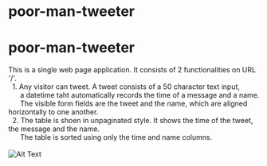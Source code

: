 # poor-man-tweeter
# poor-man-tweeter

This is a single web page application.
It consists of 2 functionalities on URL '/'.<br/>
&nbsp; 1. Any visitor can tweet. A tweet consists of a 50 character text input, <br />&nbsp; &nbsp; &nbsp; a datetime taht automatically records the time of a message and a name. <br />&nbsp; &nbsp; &nbsp; The visible form fields are the tweet and the name, which are aligned horizontally to one another.<br/>
&nbsp; 2. The table is shoen in unpaginated style. It shows the time of the tweet, the message and the name.<br />&nbsp; &nbsp; &nbsp; The table is sorted using only the time and name columns. <br /> <br />
![Alt Text](poormantweeter/assets/poormantweeter.gif)